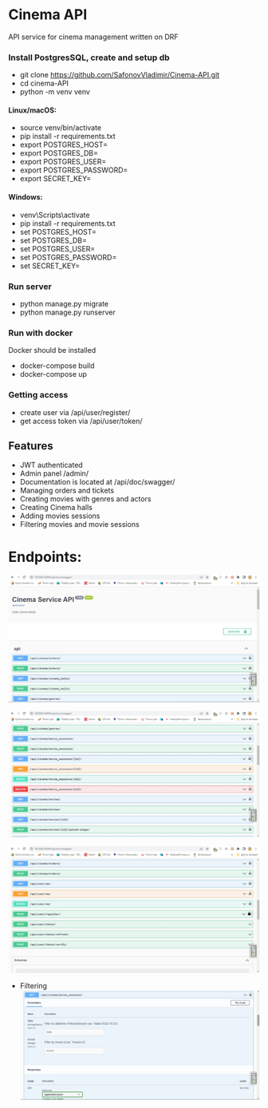 # Cinema API
API service for cinema management written on DRF

### Install PostgresSQL, create and setup db

- git clone https://github.com/SafonovVladimir/Cinema-API.git
- cd cinema-API
- python -m venv venv 

#### Linux/macOS:
- source venv/bin/activate
- pip install -r requirements.txt
- export POSTGRES_HOST=<your db hostname>
- export POSTGRES_DB=<your db name>
- export POSTGRES_USER=<your db user>
- export POSTGRES_PASSWORD=<your db password>
- export SECRET_KEY=<your secret key>
#### Windows: 
- venv\Scripts\activate
- pip install -r requirements.txt
- set POSTGRES_HOST=<your db hostname>
- set POSTGRES_DB=<your db name>
- set POSTGRES_USER=<your db user>
- set POSTGRES_PASSWORD=<your db password>
- set SECRET_KEY=<your secret key>

### Run server
- python manage.py migrate
- python manage.py runserver

### Run with docker
Docker should be installed

- docker-compose build
- docker-compose up

### Getting access
- create user via /api/user/register/
- get access token via /api/user/token/

## Features
- JWT authenticated
- Admin panel /admin/
- Documentation is located at /api/doc/swagger/
- Managing orders and tickets
- Creating movies with genres and actors
- Creating Cinema halls
- Adding movies sessions
- Filtering movies and movie sessions

# Endpoints:
![](readme_screenshots/1.jpg)

![](readme_screenshots/2.jpg)

![](readme_screenshots/3.jpg)
* Filtering
![](readme_screenshots/4.jpg)
